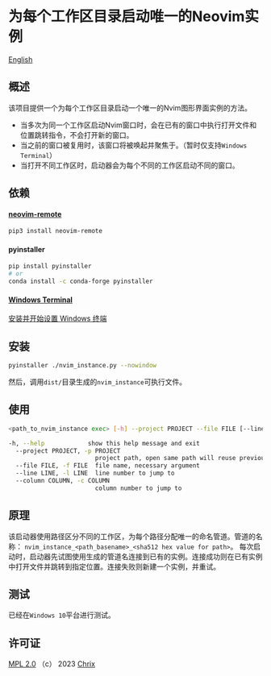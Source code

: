 # 为每个工作区目录启动唯一的Neovim实例

[English](./readme.md)

## 概述

该项目提供一个为每个工作区目录启动一个唯一的Nvim图形界面实例的方法。

* 当多次为同一个工作区启动Nvim窗口时，会在已有的窗口中执行打开文件和位置跳转指令，不会打开新的窗口。
* 当之前的窗口被复用时，该窗口将被唤起并聚焦于。（暂时仅支持`Windows Terminal`）
* 当打开不同工作区时，启动器会为每个不同的工作区启动不同的窗口。

## 依赖

#### [neovim-remote](https://github.com/mhinz/neovim-remote.git)

```bash
pip3 install neovim-remote
```

#### pyinstaller

```bash
pip install pyinstaller
# or
conda install -c conda-forge pyinstaller
```

#### [Windows Terminal](https://github.com/microsoft/terminal)

[安装并开始设置 Windows 终端](https://learn.microsoft.com/zh-cn/windows/terminal/install)


## 安装

```bash
pyinstaller ./nvim_instance.py --nowindow
```

然后，调用`dist/`目录生成的`nvim_instance`可执行文件。

## 使用
```bash
<path_to_nvim_instance exec> [-h] --project PROJECT --file FILE [--line LINE] [--column COLUMN]

-h, --help            show this help message and exit
  --project PROJECT, -p PROJECT
                        project path, open same path will reuse previous window, necessary argument
  --file FILE, -f FILE  file name, necessary argument
  --line LINE, -l LINE  line number to jump to
  --column COLUMN, -c COLUMN
                        column number to jump to
```

## 原理

该启动器使用路径区分不同的工作区，为每个路径分配唯一的命名管道。管道的名称： `nvim_instance_<path_basename>_<sha512 hex value for path>`。
每次启动时，启动器先试图使用生成的管道名连接到已有的实例。连接成功则在已有实例中打开文件并跳转到指定位置。连接失败则新建一个实例，并重试。

## 测试

已经在`Windows 10`平台进行测试。

## 许可证

[MPL 2.0](https://mozilla.org/MPL/2.0/) （c） 2023 [Chrix](https://github.com/xchrix)